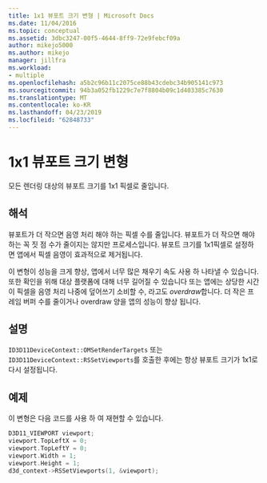 ```yaml
---
title: 1x1 뷰포트 크기 변형 | Microsoft Docs
ms.date: 11/04/2016
ms.topic: conceptual
ms.assetid: 3dbc3247-00f5-4644-8ff9-72e9febcf09a
author: mikejo5000
ms.author: mikejo
manager: jillfra
ms.workload:
- multiple
ms.openlocfilehash: a5b2c96b11c2075ce88b43cdebc34b905141c973
ms.sourcegitcommit: 94b3a052fb1229c7e7f8804b09c1d403385c7630
ms.translationtype: MT
ms.contentlocale: ko-KR
ms.lasthandoff: 04/23/2019
ms.locfileid: "62848733"
---
```

# <a name="1x1-viewport-size-variant"></a>1x1 뷰포트 크기 변형
모든 렌더링 대상의 뷰포트 크기를 1x1 픽셀로 줄입니다.

## <a name="interpretation"></a>해석
 뷰포트가 더 작으면 음영 처리 해야 하는 픽셀 수를 줄입니다. 뷰포트가 더 작으면 해야 하는 꼭 짓 점 수가 줄이지는 않지만 프로세스입니다. 뷰포트 크기를 1x1픽셀로 설정하면 앱에서 픽셀 음영이 효과적으로 제거됩니다.

 이 변형이 성능을 크게 향상, 앱에서 너무 많은 채우기 속도 사용 하 나타낼 수 있습니다. 또한 확인을 위해 대상 플랫폼에 대해 너무 길어질 수 있습니다 또는 앱에는 상당한 시간이 픽셀을 음영 처리 나중에 덮어쓰기 소비할 수, 라고도 *overdraw*합니다. 더 작은 프레임 버퍼 수를 줄이거나 overdraw 양을 앱의 성능이 향상 됩니다.

## <a name="remarks"></a>설명
 `ID3D11DeviceContext::OMSetRenderTargets` 또는 `ID3D11DeviceContext::RSSetViewports`를 호출한 후에는 항상 뷰포트 크기가 1x1로 다시 설정됩니다.

## <a name="example"></a>예제
 이 변형은 다음 코드를 사용 하 여 재현할 수 있습니다.

```cpp
D3D11_VIEWPORT viewport;
viewport.TopLeftX = 0;
viewport.TopLeftY = 0;
viewport.Width = 1;
viewport.Height = 1;
d3d_context->RSSetViewports(1, &viewport);
```
